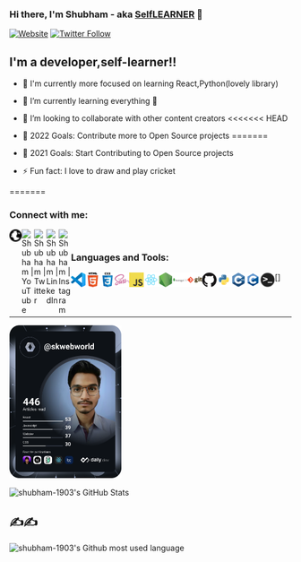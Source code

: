 ### Hi there, I'm Shubham - aka [SelfLEARNER][website] 👋

[![Website](https://img.shields.io/website?label=shubham-kumar-1903.com&style=for-the-badge&url=https%3A%2F%2Fcodestackr.com)](https://shubham-kumar-1903.netlify.appmm)
[![Twitter Follow](https://img.shields.io/twitter/follow/Shubham?color=1DA1F2&logo=twitter&style=for-the-badge)](https://twitter.com/8b6bb3c198d34f1?s=08r)

## I'm a developer,self-learner!!

- 🔭 I'm currently more focused on learning React,Python(lovely library)
- 🌱 I’m currently learning everything 🤣
- 👯 I’m looking to collaborate with other content creators
<<<<<<< HEAD
- 🥅 2022 Goals: Contribute more to Open Source projects
=======
- 🥅 2021 Goals: Start Contributing to Open Source projects

- ⚡ Fun fact: I love to draw and play cricket



=======


### Connect with me:

[<img align="left" alt="Shubham.com" width="22px" background="red" src="https://raw.githubusercontent.com/iconic/open-iconic/master/svg/globe.svg" />][website]
[<img align="left" alt="Shubham | YouTube" width="22px" src="https://cdn.jsdelivr.net/npm/simple-icons@v3/icons/youtube.svg" />][youtube]
[<img align="left" alt="Shubham | Twitter" width="22px" src="https://cdn.jsdelivr.net/npm/simple-icons@v3/icons/twitter.svg" />][twitter]
[<img align="left" alt="Shubham | LinkedIn" width="22px" src="https://cdn.jsdelivr.net/npm/simple-icons@v3/icons/linkedin.svg" />][linkedin]
[<img align="left" alt="Shubham | Instagram" width="22px" src="https://cdn.jsdelivr.net/npm/simple-icons@v3/icons/instagram.svg" />][instagram]

<br />

### Languages and Tools:

[<img align="left" alt="Visual Studio Code" width="26px" src="https://raw.githubusercontent.com/github/explore/80688e429a7d4ef2fca1e82350fe8e3517d3494d/topics/visual-studio-code/visual-studio-code.png" />][webdevplaylist]
[<img align="left" alt="HTML5" width="26px" src="https://raw.githubusercontent.com/github/explore/80688e429a7d4ef2fca1e82350fe8e3517d3494d/topics/html/html.png" />][webdevplaylist]
[<img align="left" alt="CSS3" width="26px" src="https://raw.githubusercontent.com/github/explore/80688e429a7d4ef2fca1e82350fe8e3517d3494d/topics/css/css.png" />][cssplaylist]
[<img align="left" alt="Sass" width="26px" src="https://raw.githubusercontent.com/github/explore/80688e429a7d4ef2fca1e82350fe8e3517d3494d/topics/sass/sass.png" />][cssplaylist]
[<img align="left" alt="JavaScript" width="26px" src="https://raw.githubusercontent.com/github/explore/80688e429a7d4ef2fca1e82350fe8e3517d3494d/topics/javascript/javascript.png" />][jsplaylist]
[<img align="left" alt="React" width="26px" src="https://raw.githubusercontent.com/github/explore/80688e429a7d4ef2fca1e82350fe8e3517d3494d/topics/react/react.png" />][reactplaylist]

[<img align="left" alt="Node.js" width="26px" src="https://raw.githubusercontent.com/github/explore/80688e429a7d4ef2fca1e82350fe8e3517d3494d/topics/nodejs/nodejs.png" />][webdevplaylist]

[<img align="left" alt="MongoDB" width="26px" src="https://raw.githubusercontent.com/github/explore/80688e429a7d4ef2fca1e82350fe8e3517d3494d/topics/mongodb/mongodb.png" />][webdevplaylist]
[<img align="left" alt="Git" width="26px" src="https://raw.githubusercontent.com/github/explore/80688e429a7d4ef2fca1e82350fe8e3517d3494d/topics/git/git.png" />][webdevplaylist]
[<img align="left" alt="GitHub" width="26px" src="https://raw.githubusercontent.com/github/explore/78df643247d429f6cc873026c0622819ad797942/topics/github/github.png" />][webdevplaylist]
[<img align="left" alt="Python" width="26px" src="https://raw.githubusercontent.com/github/explore/78df643247d429f6cc873026c0622819ad797942/topics/python/python.png" />][webdevplaylist]
[<img align="left" alt="Cpp" width="26px" src="https://raw.githubusercontent.com/github/explore/78df643247d429f6cc873026c0622819ad797942/topics/cpp/cpp.png" />][webdevplaylist]
[<img align="left" alt="GitHub" width="26px" src="https://raw.githubusercontent.com/github/explore/78df643247d429f6cc873026c0622819ad797942/topics/c/c.png" />]
[<img align="left" alt="Terminal" width="26px" src="https://raw.githubusercontent.com/github/explore/80688e429a7d4ef2fca1e82350fe8e3517d3494d/topics/terminal/terminal.png" />][webdevplaylist]

<br />
<br />

---


[<img src="https://raw.githubusercontent.com/shubham-1903/shubham-1903/84d25b35fc892634ff2186f50a09732b3797e487/devcard.svg" width="200" alt="Shubham Kumar Dev Card" />]("https://app.daily.dev/skwebworld")



<img align="left" alt="shubham-1903's GitHub Stats" src="https://github-readme-stats.vercel.app/api?username=shubham-1903&show_icons=true&theme=synthwave&include_all_commits=true&count_private=true" />  <br/>



## ✍️✍️ <br/>

  <img align="left" alt="shubham-1903's Github most used language" src="https://github-readme-stats.vercel.app/api/top-langs/?username=shubham-1903&layout=compact" />



[website]: https://shubham-kumar-1903.netlify.appm
[twitter]: https://twitter.com/8b6bb3c198d34f1?s=08
[youtube]: https://www.youtube.com/channel/UCZOUh_EshCmOLV9LFDJFmpr
[instagram]: https://www.instagram.com/shubhamkumar1958r
[linkedin]: https://www.linkedin.com/in/shubham-kumar-13a9051a9
[webdevplaylist]: https://www.youtube.com/playlist?list=PLkwxH9e_vrAJ0WbEsFA9W3I1W-g_BTsbt
[jsplaylist]: https://www.youtube.com/playlist?list=PLkwxH9e_vrALRJKu7wfXby3MKeflhTu6B
[cssplaylist]: https://www.youtube.com/playlist?list=PLkwxH9e_vrALSdvZuEh6gqQdmDoDIoqz4
[reactplaylist]: https://www.youtube.com/playlist?list=PLkwxH9e_vrAK4TdffpxKY3QGyHCpxFcQ0
